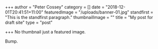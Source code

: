 +++
author = "Peter Cossey"
category = []
date = "2018-12-01T20:41:51+11:00"
featuredImage = "/uploads/banner-01.jpg"
standfirst = "This is the standfirst paragraph."
thumbnailImage = ""
title = "My post for draft site"
type = "post"

+++
No thumbnail just a featured image.

Bump.